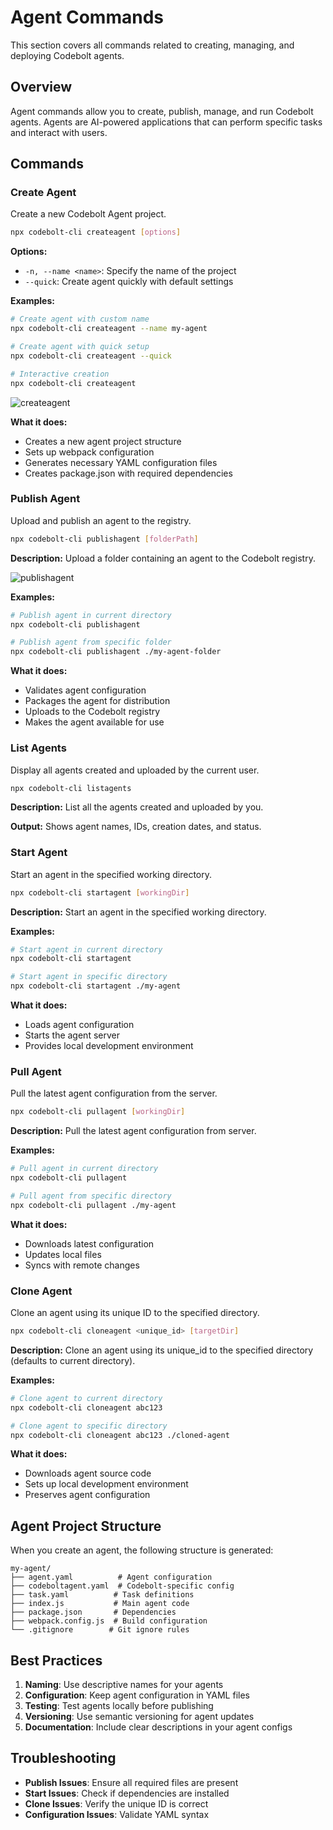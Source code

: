 # Agent Commands

This section covers all commands related to creating, managing, and deploying Codebolt agents.

## Overview

Agent commands allow you to create, publish, manage, and run Codebolt agents. Agents are AI-powered applications that can perform specific tasks and interact with users.

## Commands

### Create Agent
Create a new Codebolt Agent project.

```bash
npx codebolt-cli createagent [options]
```

**Options:**
- `-n, --name <name>`: Specify the name of the project
- `--quick`: Create agent quickly with default settings

**Examples:**
```bash
# Create agent with custom name
npx codebolt-cli createagent --name my-agent

# Create agent with quick setup
npx codebolt-cli createagent --quick

# Interactive creation
npx codebolt-cli createagent
```

![createagent](/customagent/createagent.png)



**What it does:**
- Creates a new agent project structure
- Sets up webpack configuration
- Generates necessary YAML configuration files
- Creates package.json with required dependencies

### Publish Agent
Upload and publish an agent to the registry.

```bash
npx codebolt-cli publishagent [folderPath]
```

**Description:** Upload a folder containing an agent to the Codebolt registry.


![publishagent](/customagent/publishagent.png)

**Examples:**
```bash
# Publish agent in current directory
npx codebolt-cli publishagent

# Publish agent from specific folder
npx codebolt-cli publishagent ./my-agent-folder
```

**What it does:**
- Validates agent configuration
- Packages the agent for distribution
- Uploads to the Codebolt registry
- Makes the agent available for use

### List Agents
Display all agents created and uploaded by the current user.

```bash
npx codebolt-cli listagents
```

**Description:** List all the agents created and uploaded by you.

**Output:** Shows agent names, IDs, creation dates, and status.

### Start Agent
Start an agent in the specified working directory.

```bash
npx codebolt-cli startagent [workingDir]
```

**Description:** Start an agent in the specified working directory.

**Examples:**
```bash
# Start agent in current directory
npx codebolt-cli startagent

# Start agent in specific directory
npx codebolt-cli startagent ./my-agent
```

**What it does:**
- Loads agent configuration
- Starts the agent server
- Provides local development environment

### Pull Agent
Pull the latest agent configuration from the server.

```bash
npx codebolt-cli pullagent [workingDir]
```

**Description:** Pull the latest agent configuration from server.

**Examples:**
```bash
# Pull agent in current directory
npx codebolt-cli pullagent

# Pull agent from specific directory
npx codebolt-cli pullagent ./my-agent
```

**What it does:**
- Downloads latest configuration
- Updates local files
- Syncs with remote changes

### Clone Agent
Clone an agent using its unique ID to the specified directory.

```bash
npx codebolt-cli cloneagent <unique_id> [targetDir]
```

**Description:** Clone an agent using its unique_id to the specified directory (defaults to current directory).

**Examples:**
```bash
# Clone agent to current directory
npx codebolt-cli cloneagent abc123

# Clone agent to specific directory
npx codebolt-cli cloneagent abc123 ./cloned-agent
```

**What it does:**
- Downloads agent source code
- Sets up local development environment
- Preserves agent configuration

## Agent Project Structure

When you create an agent, the following structure is generated:

```
my-agent/
├── agent.yaml          # Agent configuration
├── codeboltagent.yaml  # Codebolt-specific config
├── task.yaml          # Task definitions
├── index.js           # Main agent code
├── package.json       # Dependencies
├── webpack.config.js  # Build configuration
└── .gitignore        # Git ignore rules
```

## Best Practices

1. **Naming**: Use descriptive names for your agents
2. **Configuration**: Keep agent configuration in YAML files
3. **Testing**: Test agents locally before publishing
4. **Versioning**: Use semantic versioning for agent updates
5. **Documentation**: Include clear descriptions in your agent configs

## Troubleshooting

- **Publish Issues**: Ensure all required files are present
- **Start Issues**: Check if dependencies are installed
- **Clone Issues**: Verify the unique ID is correct
- **Configuration Issues**: Validate YAML syntax
